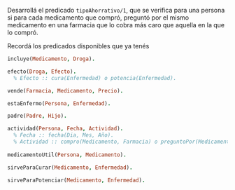 Desarrollá el predicado `tipoAhorrativo/1`, que se verifica para una persona si para cada medicamento
que compró, preguntó por el mismo medicamento en una farmacia que lo cobra
más caro que aquella en la que lo compró.

Recordá los predicados disponibles que ya tenés

```prolog
incluye(Medicamento, Droga).

efecto(Droga, Efecto). 
  % Efecto :: cura(Enfermedad) o potencia(Enfermedad).

vende(Farmacia, Medicamento, Precio).

estaEnfermo(Persona, Enfermedad).

padre(Padre, Hijo).

actividad(Persona, Fecha, Actividad).
  % Fecha :: fecha(Dia, Mes, Año).
  % Actividad :: compro(Medicamento, Farmacia) o preguntoPor(Medicamento, Farmacia)
  
medicamentoUtil(Persona, Medicamento).

sirveParaCurar(Medicamento, Enfermedad).

sirveParaPotenciar(Medicamento, Enfermedad).
```
